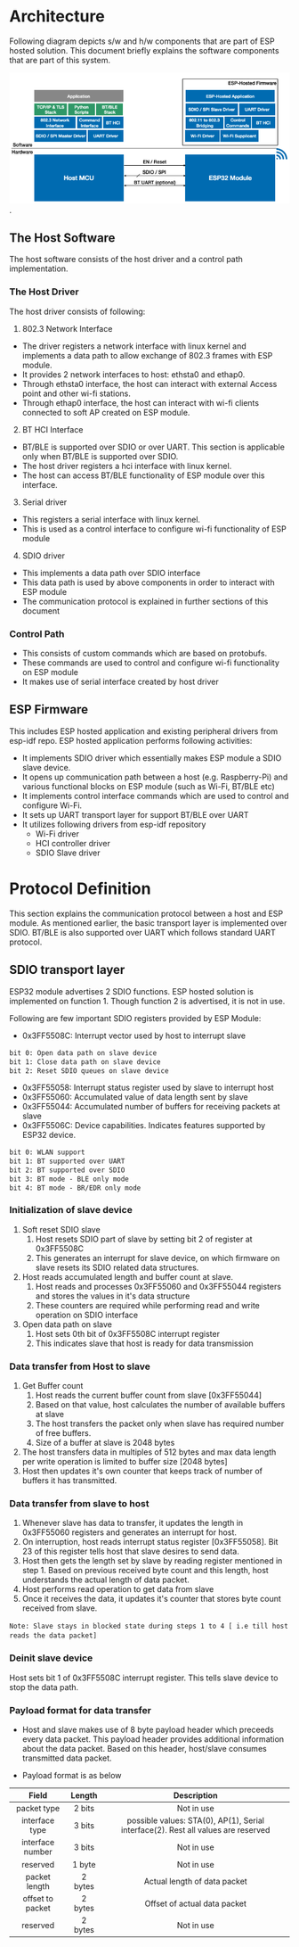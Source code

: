 # Architecture
Following diagram depicts s/w and h/w components that are part of ESP hosted solution. This document briefly explains the software components that are part of this system.

![ESP-Hosted Block Diagram](esp-hosted-block-diagram.png).

## The Host Software
The host software consists of the host driver and a control path implementation.

### The Host Driver
The host driver consists of following:
1. 802.3 Network Interface
- The driver registers a network interface with linux kernel and implements a data path to allow exchange of 802.3 frames with ESP module.
- It provides 2 network interfaces to host: ethsta0 and ethap0.
- Through ethsta0 interface, the host can interact with external Access point and other wi-fi stations.
- Through ethap0 interface, the host can interact with wi-fi clients connected to soft AP created on ESP module.

2. BT HCI Interface
- BT/BLE is supported over SDIO or over UART. This section is applicable only when BT/BLE is supported over SDIO.
- The host driver registers a hci interface with linux kernel.
- The host can access BT/BLE functionality of ESP module over this interface.

3. Serial driver
- This registers a serial interface with linux kernel.
- This is used as a control interface to configure wi-fi functionality of ESP module

4. SDIO driver
- This implements a data path over SDIO interface
- This data path is used by above components in order to interact with ESP module
- The communication protocol is explained in further sections of this document

### Control Path
- This consists of custom commands which are based on protobufs.
- These commands are used to control and configure wi-fi functionality on ESP module
- It makes use of serial interface created by host driver

## ESP Firmware
This includes ESP hosted application and existing peripheral drivers from esp-idf repo. ESP hosted application performs following activities:
- It implements SDIO driver which essentially makes ESP module a SDIO slave device.
- It opens up communication path between a host (e.g. Raspberry-Pi) and various functional blocks on ESP module (such as Wi-Fi, BT/BLE etc)
- It implements control interface commands which are used to control and configure Wi-Fi.
- It sets up UART transport layer for support BT/BLE over UART
- It utilizes following drivers from esp-idf repository
	- Wi-Fi driver
	- HCI controller driver
	- SDIO Slave driver

# Protocol Definition
This section explains the communication protocol between a host and ESP module. As mentioned earlier, the basic transport layer is implemented over SDIO. BT/BLE is also supported over UART which follows standard UART protocol.

## SDIO transport layer
ESP32 module advertises 2 SDIO functions. ESP hosted solution is implemented on function 1. Though function 2 is advertised, it is not in use.

Following are few important SDIO registers provided by ESP Module:
* 0x3FF5508C: Interrupt vector used by host to interrupt slave
```
bit 0: Open data path on slave device
bit 1: Close data path on slave device
bit 2: Reset SDIO queues on slave device
```
* 0x3FF55058: Interrupt status register used by slave to interrupt host
* 0x3FF55060: Accumulated value of data length sent by slave
* 0x3FF55044: Accumulated number of buffers for receiving packets at slave
* 0x3FF5506C: Device capabilities. Indicates features supported by ESP32 device.
```
bit 0: WLAN support
bit 1: BT supported over UART
bit 2: BT supported over SDIO
bit 3: BT mode - BLE only mode
bit 4: BT mode - BR/EDR only mode
```

### Initialization of slave device
1. Soft reset SDIO slave
	1. Host resets SDIO part of slave by setting bit 2 of register at 0x3FF5508C
	2. This generates an interrupt for slave device, on which firmware on slave resets its SDIO related data structures.
2. Host reads accumulated length and buffer count at slave.
	1. Host reads and processes 0x3FF55060 and 0x3FF55044 registers and stores the values in it's data structure
	2. These counters are required while performing read and write operation on SDIO interface
3. Open data path on slave
	1. Host sets 0th bit of 0x3FF5508C interrupt register
	2. This indicates slave that host is ready for data transmission

### Data transfer from Host to slave
1. Get Buffer count
	1. Host reads the current buffer count from slave [0x3FF55044]
	2. Based on that value, host calculates the number of available buffers at slave
	3. The host transfers the packet only when slave has required number of free buffers.
	4. Size of a buffer at slave is 2048 bytes
2. The host transfers data in multiples of 512 bytes and max data length per write operation is limited to buffer size [2048 bytes]
3. Host then updates it's own counter that keeps track of number of buffers it has transmitted.

### Data transfer from slave to host
1. Whenever slave has data to transfer, it updates the length in 0x3FF55060 registers and generates an interrupt for host.
2. On interruption, host reads interrupt status register [0x3FF55058]. Bit 23 of this register tells host that slave desires to send data.
3. Host then gets the length set by slave by reading register mentioned in step 1. Based on previous received byte count and this length, host understands the actual length of data packet.
4. Host performs read operation to get data from slave
5. Once it receives the data, it updates it's counter that stores byte count received from slave.

`Note: Slave stays in blocked state during steps 1 to 4 [ i.e till host reads the data packet]`

### Deinit slave device
Host sets bit 1 of 0x3FF5508C interrupt register. This tells slave device to stop the data path.

### Payload format for data transfer
* Host and slave makes use of 8 byte payload header which preceeds every data packet. This payload header provides additional information about the data packet. Based on this header, host/slave consumes transmitted data packet.

* Payload format is as below

| Field | Length | Description |
|:-------:|:---------:|:--------:|
| packet type | 2 bits | Not in use |
| interface type | 3 bits | possible values: STA(0), AP(1), Serial interface(2). Rest all values are reserved |
| interface number | 3 bits | Not in use |
| reserved | 1 byte | Not in use |
| packet length | 2 bytes | Actual length of data packet |
| offset to packet | 2 bytes | Offset of actual data packet |
| reserved | 2 bytes  | Not in use |
